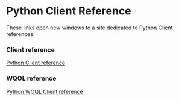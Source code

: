 # Python Client Reference

These links open new windows to a site dedicated to Python Client references.

### Client reference

[Python Client reference](https://terminusdb.github.io/terminusdb-client-python/)

### WQOL reference

[Python WOQL Client reference](https://terminusdb.github.io/terminusdb-client-python/woqlClient.html)
